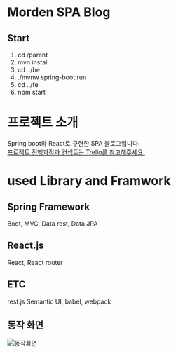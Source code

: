 Morden SPA Blog
==========================
## Start
1. cd /parent  
2. mvn install
3. cd ../be  
4. ./mvnw spring-boot:run 
5. cd ../fe
6. npm start

# 프로젝트 소개
Spring boot와 React로 구현한 SPA 블로그입니다.  
[프로젝트 진행과정과 컨셉트는 Trello를 참고해주세요.](https://trello.com/b/j1GCi8yv/blog-create-with-raect-spring-boot)  

# used Library and Framwork
## Spring Framework
Boot, MVC, Data rest, Data JPA
## React.js
React, React router

## ETC
rest.js Semantic UI, babel, webpack

## 동작 화면
![동작화면](https://lh6.googleusercontent.com/OuQeOccQgpy3mL8lJ9QeTjteeaEpyZfT-lHMRzjB2yLMzk5bQRJ2tbSC7tMcc4XBo4fQ6j6mE9QDSV8=w1920-h941)

